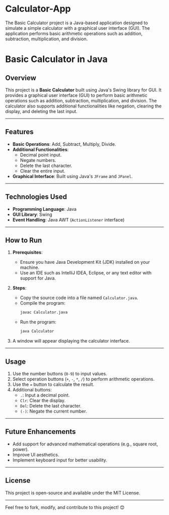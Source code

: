 # Calculator-App
The Basic Calculator project is a Java-based application designed to simulate a simple calculator with a graphical user interface (GUI). The application performs basic arithmetic operations such as addition, subtraction, multiplication, and division.


# Basic Calculator in Java

## Overview

This project is a **Basic Calculator** built using Java's Swing library for GUI. It provides a graphical user interface (GUI) to perform basic arithmetic operations such as addition, subtraction, multiplication, and division. The calculator also supports additional functionalities like negation, clearing the display, and deleting the last input.

---

## Features

- **Basic Operations**: Add, Subtract, Multiply, Divide.
- **Additional Functionalities**:
  - Decimal point input.
  - Negate numbers.
  - Delete the last character.
  - Clear the entire input.
- **Graphical Interface**: Built using Java's `JFrame` and `JPanel`.

---

## Technologies Used

- **Programming Language**: Java
- **GUI Library**: Swing
- **Event Handling**: Java AWT (`ActionListener` interface)

---

## How to Run

1. **Prerequisites**:
   - Ensure you have Java Development Kit (JDK) installed on your machine.
   - Use an IDE such as IntelliJ IDEA, Eclipse, or any text editor with support for Java.

2. **Steps**:
   - Copy the source code into a file named `Calculator.java`.
   - Compile the program:
     ```bash
     javac Calculator.java
     ```
   - Run the program:
     ```bash
     java Calculator
     ```

3. A window will appear displaying the calculator interface.

---

## Usage

1. Use the number buttons (`0-9`) to input values.
2. Select operation buttons (`+`, `-`, `*`, `/`) to perform arithmetic operations.
3. Use the `=` button to calculate the result.
4. Additional buttons:
   - `.`: Input a decimal point.
   - `Clr`: Clear the display.
   - `Del`: Delete the last character.
   - `(-)`: Negate the current number.

---

## Future Enhancements

- Add support for advanced mathematical operations (e.g., square root, power).
- Improve UI aesthetics.
- Implement keyboard input for better usability.

---

## License

This project is open-source and available under the MIT License.

---

Feel free to fork, modify, and contribute to this project! 😊
